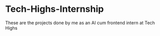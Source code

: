 # Tech-Highs-Internship

These are the projects done by me as an AI cum frontend intern at Tech Highs
